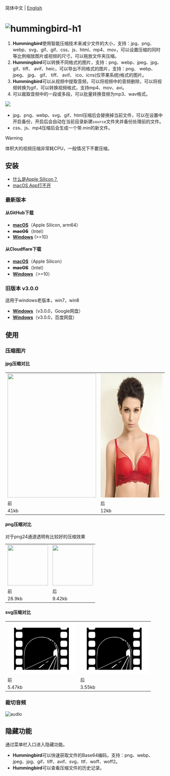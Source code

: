 简体中文 | [English](./README.md)

# <img alt="hummingbird-h1" src="https://github.com/leibnizli/hummingbird/assets/1193966/8a1a4c5b-e69b-4788-961b-60d9d323781c" width="240">

1. **Hummingbird**使用智能压缩技术来减少文件的大小，支持：jpg、png、webp、svg、gif、gif、css、js、html、mp4、mov，可以设置压缩的同时等比例缩放图片或视频的尺寸。可以拖放文件夹压缩。
2. **Hummingbird**可以转换不同格式的图片，支持：png、webp、jpeg、jpg、gif、tiff、 avif、heic，可以导出不同格式的图片，支持：png、 webp、 jpeg、 jpg、 gif、 tiff、 avif、 ico、icns(仅苹果系统)格式的图片。
3. **Hummingbird**可以从视频中提取音频，可以将视频中的音频删除，可以将视频转换为gif，可以转换视频格式，支持mp4、mov、avi。
4. 可以裁取音频中的一段或多段，可以批量转换音频为mp3、wav格式。

<img src="https://github.com/leibnizli/hummingbird/assets/1193966/60f91e4b-0e75-4f5d-a7f3-8b938dc48bca" width="424">

* jpg、png、webp、svg、gif、html压缩后会替换掉当前文件，可以在设置中开启备份，开启后会自动在当前目录新建`source`文件夹并备份处理前的文件。
* css、js、mp4压缩后会生成一个带.min的新文件。

> [!WARNING]
> 体积大的视频压缩非常耗CPU，一般情况下不要压缩。

## 安装

* [什么是Apple Silicon？](https://arayofsunshine.dev/zh-Hans/blog/apple-silicon)
* [macOS App打不开](https://arayofsunshine.dev/zh-Hans/blog/macos-app-cannot-be-opened)

### 最新版本

#### 从GitHub下载

* <a href="https://github.com/leibnizli/hummingbird/releases">**macOS**</a>（Apple Silicon, arm64）
* ~~**macOS**~~（Intel）
* <a href="https://github.com/leibnizli/hummingbird/releases">**Windows**</a> (>=10)

#### 从Cloudflare下载

* <a href="https://static.arayofsunshine.dev/hummingbird-5.3.0-arm64.dmg">**macOS**</a>（Apple Silicon）
* ~~**macOS**~~（Intel）
* <a href="https://static.arayofsunshine.dev/hummingbird%20Setup%205.3.0.exe">**Windows**</a>（>=10）

### 旧版本 v3.0.0

适用于windows老版本，win7，win8

* <a href="https://drive.google.com/file/d/1eMLdviqWVWRv8gXT_d1W1uUZoIwIumVS/view?usp=drive_link">**Windows**</a>（v3.0.0，Google网盘）
* <a href="https://pan.baidu.com/s/1146zRGqLFlDR27a7rUgr5w">**Windows**</a>（v3.0.0，百度网盘）


## 使用

### 压缩图片

#### jpg压缩对比

<table>
    <tbody>
        <tr>
            <td><img src="./demo/jpg-before.jpg" alt="" width="280" height="392"></td>
            <td><img src="./demo/jpg-after.jpg" alt="" width="280" height="392"></td>
        </tr>
        <tr>
            <td>前</td>
            <td>后</td>
        </tr>
        <tr>
            <td>41kb</td>
            <td>12kb</td>
        </tr>
    </tbody>
</table>

#### png压缩对比

对于png24通道透明有比较好的压缩效果

<table>
    <tbody>
        <tr>
            <td><img src="./demo/png-before.png" alt="" width="128" height="128"></td>
            <td><img src="./demo/png-after.png" alt="" width="128" height="128"></td>
        </tr>
        <tr>
            <td>前</td>
            <td>后</td>
        </tr>
        <tr>
            <td>28.9kb</td>
            <td>9.42kb</td>
        </tr>
    </tbody>
</table>

#### svg压缩对比

<table>
    <tbody>
        <tr>
            <td><img src="./demo/svg-before.svg" alt="" width="216" height="164"></td>
            <td><img src="./demo/svg-after.svg" alt="" width="216" height="164"></td>
        </tr>
        <tr>
            <td>前</td>
            <td>后</td>
        </tr>
        <tr>
            <td>5.47kb</td>
            <td>3.55kb</td>
        </tr>
    </tbody>
</table>

### 裁切音频

<img alt="audio" src="https://github.com/leibnizli/hummingbird/assets/1193966/9c8a9f07-fd62-416e-b536-57483730834f" width="300">

## 隐藏功能

通过菜单栏入口进入隐藏功能。

*  **Hummingbird**可以快速获取文件的Base64编码，支持：png、webp、jpeg、jpg、gif、tiff、avif、svg、ttf、woff、woff2。
* **Hummingbird**可以查看压缩文件的历史记录。
